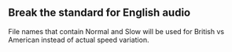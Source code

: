 ## Break the standard for English audio
File names that contain Normal and Slow will be used for British vs American instead of actual speed variation.
